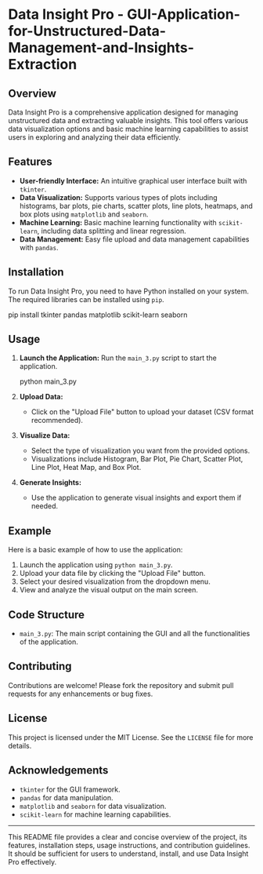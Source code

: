 # Data Insight Pro - GUI-Application-for-Unstructured-Data-Management-and-Insights-Extraction
## Overview
Data Insight Pro is a comprehensive application designed for managing unstructured data and extracting valuable insights. This tool offers various data visualization options and basic machine learning capabilities to assist users in exploring and analyzing their data efficiently.

## Features
- **User-friendly Interface:** An intuitive graphical user interface built with `tkinter`.
- **Data Visualization:** Supports various types of plots including histograms, bar plots, pie charts, scatter plots, line plots, heatmaps, and box plots using `matplotlib` and `seaborn`.
- **Machine Learning:** Basic machine learning functionality with `scikit-learn`, including data splitting and linear regression.
- **Data Management:** Easy file upload and data management capabilities with `pandas`.

## Installation
To run Data Insight Pro, you need to have Python installed on your system. The required libraries can be installed using `pip`.

pip install tkinter pandas matplotlib scikit-learn seaborn


## Usage
1. **Launch the Application:**
   Run the `main_3.py` script to start the application.

   python main_3.py

2. **Upload Data:**
   - Click on the "Upload File" button to upload your dataset (CSV format recommended).

3. **Visualize Data:**
   - Select the type of visualization you want from the provided options.
   - Visualizations include Histogram, Bar Plot, Pie Chart, Scatter Plot, Line Plot, Heat Map, and Box Plot.

4. **Generate Insights:**
   - Use the application to generate visual insights and export them if needed.

## Example
Here is a basic example of how to use the application:
1. Launch the application using `python main_3.py`.
2. Upload your data file by clicking the "Upload File" button.
3. Select your desired visualization from the dropdown menu.
4. View and analyze the visual output on the main screen.

## Code Structure
- `main_3.py`: The main script containing the GUI and all the functionalities of the application.

## Contributing
Contributions are welcome! Please fork the repository and submit pull requests for any enhancements or bug fixes.

## License
This project is licensed under the MIT License. See the `LICENSE` file for more details.

## Acknowledgements
- `tkinter` for the GUI framework.
- `pandas` for data manipulation.
- `matplotlib` and `seaborn` for data visualization.
- `scikit-learn` for machine learning capabilities.

---

This README file provides a clear and concise overview of the project, its features, installation steps, usage instructions, and contribution guidelines. It should be sufficient for users to understand, install, and use Data Insight Pro effectively.
